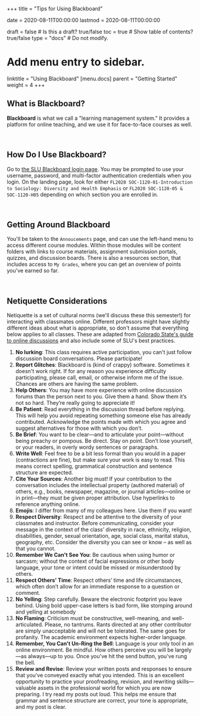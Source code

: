 +++
title = "Tips for Using Blackboard"

date = 2020-08-11T00:00:00
lastmod = 2020-08-11T00:00:00

draft = false  # Is this a draft? true/false
toc = true  # Show table of contents? true/false
type = "docs"  # Do not modify.

# Add menu entry to sidebar.
linktitle = "Using Blackboard"
[menu.docs]
  parent = "Getting Started"
  weight = 4
+++

## What is Blackboard?
**Blackboard** is what we call a "learning management system." It provides a platform for online teaching, and we use it for face-to-face courses as well.

<br>

## How Do I Use Blackboard?
Go to <a href = "http://blackboard.slu.edu" target = "_blank">the SLU Blackboard login page</a>. You may be prompted to use your username, password, and multi-factor authentication credentials when you login. On the landing page, look for either `FL2020 SOC-1120-01-Introduction to Sociology: Diversity and Health Emphasis` or `FL2020 SOC-1120-05 & SOC-1120-H05` depending on which section you are enrolled in. 

<br>

## Getting Around Blackboard
You'll be taken to the `Annoucements` page, and can use the left-hand menu to access different course modules. Within those modules will be content folders with links to course materials, assignment submission portals, quizzes, and discussion boards. There is also a resources section, that includes access to `My Grades`, where you can get an overview of points you've earned so far.

<br>

## Netiquette Considerations
Netiquette is a set of cultural norms (we'll discuss these this semester!) for interacting with classmates online. Different professors might have slightly different ideas about what is appropriate, so don't assume that everything below applies to all classes. These are adapted from <a href="https://tilt.colostate.edu/TipsAndGuides/Tip/128" target="_blank">Colorado State's guide to online discussions</a> and also include some of SLU's best practices.

  1. **No lurking**: This class requires active participation, you can't just follow discussion board conversations. Please participate!
  2. **Report Glitches**: Blackboard is (kind of crappy) software. Sometimes it doesn't work right. If for any reason you experience difficulty participating, please call, email, or otherwise inform me of the issue. Chances are others are having the same problem.
  3. **Help Others**: You may have more experience with online discussion forums than the person next to you. Give them a hand. Show them it’s not so hard. They’re really going to appreciate it!
  4. **Be Patient**: Read everything in the discussion thread before replying. This will help you avoid repeating something someone else has already contributed. Acknowledge the points made with which you agree and suggest alternatives for those with which you don’t.
  5. **Be Brief**: You want to be clear—and to articulate your point—without being preachy or pompous. Be direct. Stay on point. Don’t lose yourself, or your readers, in overly wordy sentences or paragraphs.
  6. **Write Well**: Feel free to be a bit less formal than you would in a paper (contractions are fine), but make sure your work is easy to read. This means correct spelling, grammatical construction and sentence structure are expected.
  7. **Cite Your Sources**: Another big must! If your contribution to the conversation includes the intellectual property (authored material) of others, e.g., books, newspaper, magazine, or journal articles—online or in print—they must be given proper attribution. Use hyperlinks to reference anything online.
  8. **Emojis**: I differ from many of my colleagues here. Use them if you want!
  9. **Respect Diversity**: Respect and be attentive to the diversity of your classmates and instructor.  Before communicating, consider your message in the context of the class’ diversity in race, ethnicity, religion, disabilities, gender, sexual orientation, age, social class, marital status, geography, etc.  Consider the diversity you can see or know – as well as that you cannot.
  10. **Remember We Can't See You**: Be cautious when using humor or sarcasm; without the context of facial expressions or other body language, your tone or intent could be missed or misunderstood by others.
  11. **Respect Others' Time**: Respect others’ time and life circumstances, which often don’t allow for an immediate response to a question or comment.   
  12. **No Yelling**: Step carefully. Beware the electronic footprint you leave behind. Using bold upper-case letters is bad form, like stomping around and yelling at somebody
  13. **No Flaming**: Criticism must be constructive, well-meaning, and well-articulated. Please, no tantrums. Rants directed at any other contributor are simply unacceptable and will not be tolerated. The same goes for profanity. The academic environment expects higher-order language.
  14. **Remember, You Can't Un-Ring the Bell**: Language is your only tool in an online environment. Be mindful. How others perceive you will be largely—as always—up to you. Once you've hit the send button, you've rung the bell.
  15. **Review and Revise**: Review your written posts and responses to ensure that you’ve conveyed exactly what you intended. This is an excellent opportunity to practice your proofreading, revision, and rewriting skills—valuable assets in the professional world for which you are now preparing. I try read my posts out loud. This helps me ensure that grammar and sentence structure are correct, your tone is appropriate, and my post is clear.
